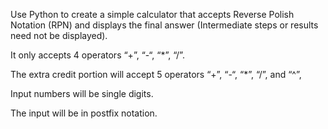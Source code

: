 
Use Python to create a simple calculator that accepts Reverse Polish Notation (RPN) and displays the final answer (Intermediate steps or results need not be displayed).

It only accepts 4 operators “+”, “-“, “*”, “/”.

The extra credit portion will accept 5 operators “+”, “-“, “*”, “/”, and “^”,

Input numbers will be single digits.

The input will be in postfix notation. 
